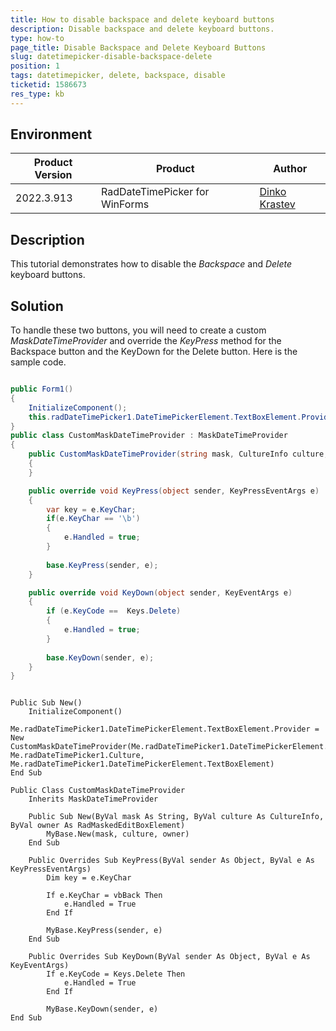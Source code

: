 ```yaml
---
title: How to disable backspace and delete keyboard buttons
description: Disable backspace and delete keyboard buttons.
type: how-to
page_title: Disable Backspace and Delete Keyboard Buttons
slug: datetimepicker-disable-backspace-delete
position: 1
tags: datetimepicker, delete, backspace, disable
ticketid: 1586673
res_type: kb
---
```


## Environment
|Product Version|Product|Author|
|----|----|----|
|2022.3.913|RadDateTimePicker for WinForms|[Dinko Krastev](https://www.telerik.com/blogs/author/dinko-krastev)|


## Description

This tutorial demonstrates how to disable the *Backspace* and *Delete* keyboard buttons.

## Solution

To handle these two buttons, you will need to create a custom *MaskDateTimeProvider* and override the *KeyPress* method for the Backspace button and the KeyDown for the Delete button. Here is the sample code.

````C#

public Form1()
{
    InitializeComponent();
    this.radDateTimePicker1.DateTimePickerElement.TextBoxElement.Provider = new CustomMaskDateTimeProvider(this.radDateTimePicker1.DateTimePickerElement.TextBoxElement.Mask,this.radDateTimePicker1.Culture, this.radDateTimePicker1.DateTimePickerElement.TextBoxElement);
}
public class CustomMaskDateTimeProvider : MaskDateTimeProvider
{
    public CustomMaskDateTimeProvider(string mask, CultureInfo culture, RadMaskedEditBoxElement owner) : base(mask, culture, owner)
    {
    }

    public override void KeyPress(object sender, KeyPressEventArgs e)
    {
        var key = e.KeyChar;
        if(e.KeyChar == '\b')
        {
            e.Handled = true;
        }
            
        base.KeyPress(sender, e);
    }

    public override void KeyDown(object sender, KeyEventArgs e)
    {
        if (e.KeyCode ==  Keys.Delete)
        {
            e.Handled = true;
        }
           
        base.KeyDown(sender, e);
    }
}

````
````VB.NET

Public Sub New()
	InitializeComponent()
	Me.radDateTimePicker1.DateTimePickerElement.TextBoxElement.Provider = New CustomMaskDateTimeProvider(Me.radDateTimePicker1.DateTimePickerElement.TextBoxElement.Mask, Me.radDateTimePicker1.Culture, Me.radDateTimePicker1.DateTimePickerElement.TextBoxElement)
End Sub

Public Class CustomMaskDateTimeProvider
	Inherits MaskDateTimeProvider

	Public Sub New(ByVal mask As String, ByVal culture As CultureInfo, ByVal owner As RadMaskedEditBoxElement)
		MyBase.New(mask, culture, owner)
	End Sub

	Public Overrides Sub KeyPress(ByVal sender As Object, ByVal e As KeyPressEventArgs)
		Dim key = e.KeyChar

		If e.KeyChar = vbBack Then
			e.Handled = True
		End If

		MyBase.KeyPress(sender, e)
	End Sub

	Public Overrides Sub KeyDown(ByVal sender As Object, ByVal e As KeyEventArgs)
		If e.KeyCode = Keys.Delete Then
			e.Handled = True
		End If

		MyBase.KeyDown(sender, e)
End Sub


````


